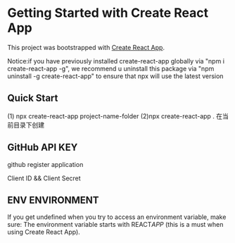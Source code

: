 # Getting Started with Create React App

This project was bootstrapped with [Create React App](https://github.com/facebook/create-react-app).

Notice:if you have previously installed create-react-app globally via "npm i create-react-app -g", we recommend u uninstall this package via "npm uninstall -g create-react-app" to ensure that npx will use the latest version

## Quick Start

(1) npx create-react-app project-name-folder
(2)npx create-react-app . 在当前目录下创建

## GitHub API KEY

github register application

Client ID && Client Secret

## ENV ENVIRONMENT

If you get undefined when you try to access an environment variable, make sure: The environment variable starts with REACT*APP* (this is a must when using Create React App).
